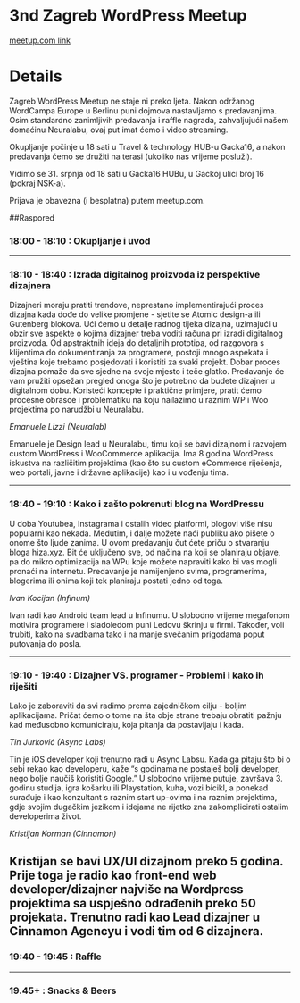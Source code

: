 # 3nd Zagreb WordPress Meetup

[meetup.com link](https://www.meetup.com/Zagreb-WordPress-Meetup/events/262868030/)

# Details

Zagreb WordPress Meetup ne staje ni preko ljeta. Nakon održanog WordCampa Europe u Berlinu puni dojmova nastavljamo s predavanjima. Osim standardno zanimljivih predavanja i raffle nagrada, zahvaljujući našem domaćinu Neuralabu, ovaj put imat ćemo i video streaming.

Okupljanje počinje u 18 sati u Travel & technology HUB-u Gacka16, a nakon predavanja ćemo se družiti na terasi (ukoliko nas vrijeme posluži).

Vidimo se 31. srpnja od 18 sati u Gacka16 HUBu, u Gackoj ulici broj 16 (pokraj NSK-a).

Prijava je obavezna (i besplatna) putem meetup.com.

##Raspored

### 18:00 - 18:10 : Okupljanje i uvod

----------------

### 18:10 - 18:40 : Izrada digitalnog proizvoda iz perspektive dizajnera

Dizajneri moraju pratiti trendove, neprestano implementirajući proces dizajna kada dođe do velike promjene - sjetite se Atomic design-a ili Gutenberg blokova. Ući ćemo u detalje radnog tijeka dizajna, uzimajući u obzir sve aspekte o kojima dizajner treba voditi računa pri izradi digitalnog proizvoda. Od apstraktnih ideja do detaljnih prototipa, od razgovora s klijentima do dokumentiranja za programere, postoji mnogo aspekata i vještina koje trebamo posjedovati i koristiti za svaki projekt. Dobar proces dizajna pomaže da sve sjedne na svoje mjesto i teče glatko. Predavanje će vam pružiti opsežan pregled onoga što je potrebno da budete dizajner u digitalnom dobu. Koristeći koncepte i praktične primjere, pratit ćemo procesne obrasce i problematiku na koju nailazimo u raznim WP i Woo projektima po narudžbi u Neuralabu.

_Emanuele Lizzi (Neuralab)_

Emanuele je Design lead u Neuralabu, timu koji se bavi dizajnom i razvojem custom WordPress i WooCommerce aplikacija. Ima 8 godina WordPress iskustva na različitim projektima (kao što su custom eCommerce riješenja, web portali, javne i državne aplikacije) kao i u vođenju tima.

----------------

### 18:40 - 19:10 : Kako i zašto pokrenuti blog na WordPressu

U doba Youtubea, Instagrama i ostalih video platformi, blogovi više nisu popularni kao nekada. Međutim, i dalje možete naći publiku ako pišete o onome što ljude zanima. U ovom predavanju čut ćete priču o stvaranju bloga hiza.xyz. Bit će uključeno sve, od načina na koji se planiraju objave, pa do mikro optimizacija na WPu koje možete napraviti kako bi vas mogli pronaći na internetu. Predavanje je namijenjeno svima, programerima, blogerima ili onima koji tek planiraju postati jedno od toga.

_Ivan Kocijan (Infinum)_

Ivan radi kao Android team lead u Infinumu. U slobodno vrijeme megafonom motivira programere i sladoledom puni Ledovu škrinju u firmi. Također, voli trubiti, kako na svadbama tako i na manje svečanim prigodama poput putovanja do posla.

----------------

### 19:10 - 19:40 : Dizajner VS. programer - Problemi i kako ih riješiti

Lako je zaboraviti da svi radimo prema zajedničkom cilju - boljim aplikacijama. Pričat ćemo o tome na šta obje strane trebaju obratiti pažnju kad međusobno komuniciraju, koja pitanja da postavljaju i kada.

_Tin Jurković (Async Labs)_

Tin je iOS developer koji trenutno radi u Async Labsu. Kada ga pitaju što bi o sebi rekao kao developeru, kaže “s godinama ne postaješ bolji developer, nego bolje naučiš koristiti Google.” U slobodno vrijeme putuje, završava 3. godinu studija, igra košarku ili Playstation, kuha, vozi bicikl, a ponekad surađuje i kao konzultant s raznim start up-ovima i na raznim projektima, gdje svojim dugačkim jezikom i idejama ne rijetko zna zakomplicirati ostalim developerima život.

_Kristijan Korman (Cinnamon)_

Kristijan se bavi UX/UI dizajnom preko 5 godina. Prije toga je radio kao front-end web developer/dizajner najviše na Wordpress projektima sa uspješno odrađenih preko 50 projekata. Trenutno radi kao Lead dizajner u Cinnamon Agencyu i vodi tim od 6 dizajnera.
----------------

### 19:40 - 19:45 : Raffle

----------------

### 19.45+ : Snacks & Beers
